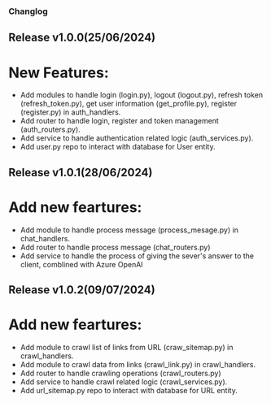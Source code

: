 ### Changlog
## Release v1.0.0(25/06/2024)
# New Features:

- Add modules to handle login (login.py), logout (logout.py), refresh token (refresh_token.py), get user information (get_profile.py), register (register.py) in auth_handlers.
- Add router to handle login, register and token management (auth_routers.py).
- Add service to handle authentication related logic (auth_services.py).
- Add user.py repo to interact with database for User entity.

## Release v1.0.1(28/06/2024)
# Add new feartures:

- Add module to handle process message (process_mesage.py) in chat_handlers.
- Add router to handle process message (chat_routers.py)
- Add service to handle the process of giving the sever's answer to the client, comblined with Azure OpenAI

## Release v1.0.2(09/07/2024)
# Add new feartures:

- Add module to crawl list of links from URL (craw_sitemap.py) in crawl_handlers.
- Add module to crawl data from links (crawl_link.py) in crawl_handlers.
- Add router to handle crawling operations (crawl_routers.py)
- Add service to handle crawl related logic (crawl_services.py).
- Add url_sitemap.py repo to interact with database for URL entity.